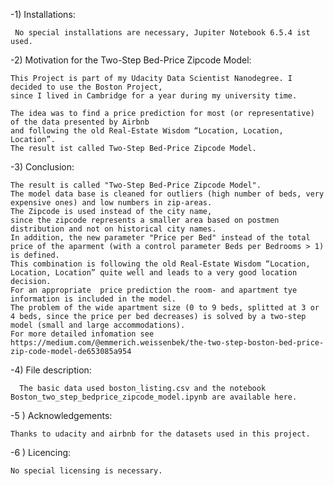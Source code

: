-1) Installations:

     No special installations are necessary, Jupiter Notebook 6.5.4 ist used.

-2) Motivation for the Two-Step Bed-Price Zipcode Model:

    This Project is part of my Udacity Data Scientist Nanodegree. I decided to use the Boston Project, 
    since I lived in Cambridge for a year during my university time.
    
    The idea was to find a price prediction for most (or representative) of the data presented by Airbnb
    and following the old Real-Estate Wisdom “Location, Location, Location”. 
    The result ist called Two-Step Bed-Price Zipcode Model.
    
-3) Conclusion:

    The result is called "Two-Step Bed-Price Zipcode Model". 
    The model data base is cleaned for outliers (high number of beds, very expensive ones) and low numbers in zip-areas.
    The Zipcode is used instead of the city name, 
    since the zipcode represents a smaller area based on postmen distribution and not on historical city names.
    In addition, the new parameter "Price per Bed" instead of the total price of the aparment (with a control parameter Beds per Bedrooms > 1) is defined.
    This combination is following the old Real-Estate Wisdom “Location, Location, Location” quite well and leads to a very good location decision.
    For an appropriate  price prediction the room- and apartment tye information is included in the model. 
    The problem of the wide apartment size (0 to 9 beds, splitted at 3 or 4 beds, since the price per bed decreases) is solved by a two-step model (small and large accommodations). 
    For more detailed infomation see
    https://medium.com/@emmerich.weissenbek/the-two-step-boston-bed-price-zip-code-model-de653085a954
  
-4) File description:
  
      The basic data used boston_listing.csv and the notebook Boston_two_step_bedprice_zipcode_model.ipynb are available here.

-5 ) Acknowledgements:
  
    Thanks to udacity and airbnb for the datasets used in this project.

-6 ) Licencing:
  
    No special licensing is necessary.


  

<!---
emmerich66/emmerich66 is a ✨ special ✨ repository because its `README.md` (this file) appears on your GitHub profile.
You can click the Preview link to take a look at your changes.
--->

